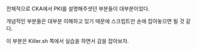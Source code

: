 전체적으로 CKA에서 PKI를 설명해주셧던 부분들이 대부분이었다.

개념적인 부분들은 대부분 이해하고 있기 때문에 스크립트만 손에 잡아놓으면 될 것 같다.

이 부분은 Killer.sh 쪽에서 실습을 하면서 감을 잡아보자.
